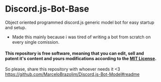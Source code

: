# Discord.js-Bot-Base
Object oriented programmed discord.js generic model bot for easy startup and setup.

- Made this mainly because i was tired of writing a bot from scratch on every single comission.

#### This repository is **free software**, meaning that you can edit, sell and patent it's content and yours modifications according to the [**MIT License**](https://github.com/MarceloMarchezini/Discord.js-Bot-Model/blob/master/LICENSE).

So please, share this repository with whoever needs it <3
https://github.com/MarceloBrazolim/Discord.js-Bot-Model#readme
